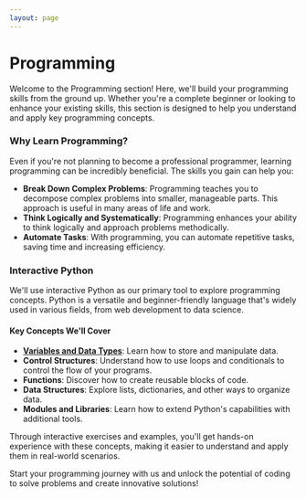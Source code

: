 ```yaml
---
layout: page
---
```


# Programming

Welcome to the Programming section! Here, we'll build your programming skills from the ground up. Whether you're a complete beginner or looking to enhance your existing skills, this section is designed to help you understand and apply key programming concepts.

### Why Learn Programming?

Even if you're not planning to become a professional programmer, learning programming can be incredibly beneficial. The skills you gain can help you:

- **Break Down Complex Problems**: Programming teaches you to decompose complex problems into smaller, manageable parts. This approach is useful in many areas of life and work.
- **Think Logically and Systematically**: Programming enhances your ability to think logically and approach problems methodically.
- **Automate Tasks**: With programming, you can automate repetitive tasks, saving time and increasing efficiency.

### Interactive Python

We'll use interactive Python as our primary tool to explore programming concepts. Python is a versatile and beginner-friendly language that's widely used in various fields, from web development to data science.

#### Key Concepts We'll Cover

- [**Variables and Data Types**](./variables_and_data_types.md): Learn how to store and manipulate data.
- **Control Structures**: Understand how to use loops and conditionals to control the flow of your programs.
- **Functions**: Discover how to create reusable blocks of code.
- **Data Structures**: Explore lists, dictionaries, and other ways to organize data.
- **Modules and Libraries**: Learn how to extend Python's capabilities with additional tools.

Through interactive exercises and examples, you'll get hands-on experience with these concepts, making it easier to understand and apply them in real-world scenarios.

Start your programming journey with us and unlock the potential of coding to solve problems and create innovative solutions!